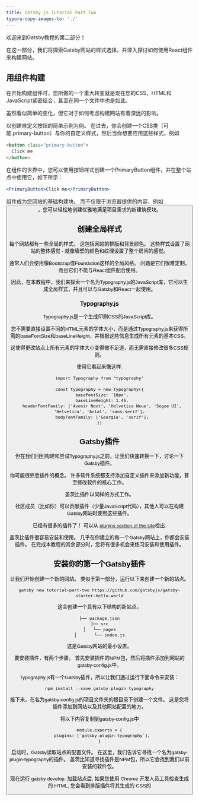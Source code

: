 ```yaml
---
title: Gatsby.js Tutorial Part Two
typora-copy-images-to: './'
---
```

欢迎来到Gatsby教程的第二部分！

在这一部分，我们将探索Gatsby网站的样式选择，并深入探讨如何使用React组件来构建网站。

## 用组件构建

在开始构建组件时，您所做的一个重大转变就是现在您的CSS，HTML和JavaScript紧密结合，甚至在同一个文件中也是如此。

虽然看似简单的变化，但它对于如何考虑构建网站有着深远的影响。

以创建自定义按钮的简单示例为例。 在过去，你会创建一个CSS类（可能.primary-button）与你的自定义样式，然后当你想要应用这些样式，例如

```html
<button class="primary-button">
  Click me
</button>
```

在组件的世界中，您可以使用按钮样式创建一个PrimaryButton组件，并在整个站点中使用它，如下所示：

```jsx
<PrimaryButton>Click me</PrimaryButton>
```

组件成为您网站的基础构建块。 而不仅限于浏览器提供的内容，例如 <button>，您可以轻松地创建优雅地满足项目需求的新建筑模块。</p> 

<h2>
  创建全局样式
</h2>

<p>
  每个网站都有一些全局的样式。 这包括网站的排版和背景颜色。 这些样式设置了网站的整体感觉 - 就像墙壁的颜色和纹理设置了整个房间的感觉。
</p>

<p>
  通常人们会使用像Bootstrap或Foundation这样的全局风格。 问题是它们很难定制，而且它们不能与React组件配合使用。
</p>

<p>
  因此，在本教程中，我们来探索一个名为Typography.js的JavaScript库，它可以生成全局样式，并且可以与Gatsby和React一起使用。
</p>

<h3>
  Typography.js
</h3>

<p>
  Typography.js是一个生成印刷CSS的JavaScript库。
</p>

<p>
  您不需要直接设置不同的HTML元素的字体大小，而是通过Typography.js来获得所需的baseFontSize和baseLineHeight，并根据这些信息生成所有元素的基本CSS。
</p>

<p>
  这使得更改站点上所有元素的字体大小变得微不足道，而无需直接修改很多CSS规则。
</p>

<p>
  使用它看起来像这样:
</p>

<pre><code class="javascript">import Typography from "typography"

const typography = new Typography({
  baseFontSize: '18px',
  baseLineHeight: 1.45,
  headerFontFamily: ['Avenir Next', 'Helvetica Neue', 'Segoe UI', 'Helvetica', 'Arial', 'sans-serif'],
  bodyFontFamily: ['Georgia', 'serif'],
})
</code></pre>

<h2>
  Gatsby插件
</h2>

<p>
  但在我们回到构建和尝试Typography.js之前，让我们快速转换一下，讨论一下Gatsby插件。
</p>

<p>
  你可能很熟悉插件的概念。 许多软件系统都支持添加自定义插件来添加新功能，甚至修改软件的核心工作。
</p>

<p>
  盖茨比插件以同样的方式工作。
</p>

<p>
  社区成员（比如你）可以贡献插件（少量JavaScript代码），其他人可以在构建Gatsby网站时使用这些插件。
</p>

<p>
  已经有很多的插件了！ 可以从 <a href="/docs/plugins/">plugins section of the site</a>检出.
</p>

<p>
  盖茨比插件很容易安装和使用。 几乎在你建立的每一个Gatsby网站上，你都会安装插件。 在完成本教程的其余部分时，您将有很多机会来练习安装和使用插件。
</p>

<h2>
  安装你的第一个Gatsby插件
</h2>

<p>
  让我们开始创建一个新的网站。 类似于第一部分，运行以下来创建一个新的站点。
</p>

<pre><code>gatsby new tutorial-part-two https://github.com/gatsbyjs/gatsby-starter-hello-world
</code></pre>

<p>
  这会创建一个具有以下结构的新站点。
</p>

<pre><code class="shell">├── package.json
├── src
│   └── pages
│       └── index.js
</code></pre>

<p>
  这是Gatsby网站的最小设置。
</p>

<p>
  要安装插件，有两个步骤。 首先安装插件的NPM包，然后将插件添加到网站的gatsby-config.js中。
</p>

<p>
  Typography.js有一个Gatsby插件，所以让我们通过运行下面命令来安装：
</p>

<pre><code class="shell">npm install --save gatsby-plugin-typography
</code></pre>

<p>
  接下来，在名为gatsby-config.js的项目文件夹的根目录下创建一个文件。 这是您将插件添加到网站以及其他网站配置的地方。
</p>

<p>
  将以下内容复制到gatsby-config.js中
</p>

<pre><code class="javascript">module.exports = {
  plugins: [`gatsby-plugin-typography`],
}
</code></pre>

<p>
  启动时，Gatsby读取站点的配置文件。 在这里，我们告诉它寻找一个名为gatsby-plugin-typography的插件。 盖茨比知道寻找插件是NPM包，所以它会找到我们以前安装的软件包。
</p>

<p>
  现在运行 gatsby develop. 加载站点后, 如果您使用 Chrome 开发人员工具检查生成的 HTML, 您会看到排版插件将其生成的 CSS的
  
  <style>
    元素添加到
    
    <head>
      元素中。</p>


      
      <p>
        <img src="typography-styles.png" alt="typography-styles" />
      </p>


      
      <p>
        将以下内容复制到src/pages/index.js中，以便更好地看到Typography.js生成的排版CSS的效果
      </p>


      
      <pre><code class="jsx">import React from "react"

export default () =&gt;
  &lt;div&gt;
    &lt;h1&gt;Richard Hamming on Luck&lt;/h1&gt;
    &lt;div&gt;
      &lt;p&gt;
        From Richard Hamming’s classic and must-read talk, “&lt;a href="http://www.cs.virginia.edu/~robins/YouAndYourResearch.html"&gt;
          You and Your Research
        &lt;/a&gt;”.
      &lt;/p&gt;
      &lt;blockquote&gt;
        &lt;p&gt;
          There is indeed an element of luck, and no, there isn’t. The prepared
          mind sooner or later finds something important and does it. So yes, it
          is luck.{" "}
          &lt;em&gt;
            The particular thing you do is luck, but that you do something is
            not.
          &lt;/em&gt;
        &lt;/p&gt;
      &lt;/blockquote&gt;
    &lt;/div&gt;
    &lt;p&gt;Posted April 09, 2011&lt;/p&gt;
  &lt;/div&gt;
</code></pre>


      
      <p>
        你的网站现在应该是这样的
      </p>


      
      <p>
        <img src="typography-not-centered.png" alt="typography-not-centered" />
      </p>


      
      <p>
        让我们快速改进一下。 许多网站在页面中间有一列文本。 要创建它，请将以下样式添加到src/pages/index.js中的
        
        <div>
          </p>


          
          <pre><code class="jsx{4}">import React from "react"

export default () =&gt;
  &lt;div style={{ margin: '3rem auto', maxWidth: 600 }}&gt;
    &lt;h1&gt;Richard Hamming on Luck&lt;/h1&gt;
    &lt;div&gt;
      &lt;p&gt;
        From Richard Hamming’s classic and must-read talk, “&lt;a href="http://www.cs.virginia.edu/~robins/YouAndYourResearch.html"&gt;
          You and Your Research
        &lt;/a&gt;”.
      &lt;/p&gt;
      &lt;blockquote&gt;
        &lt;p&gt;
          There is indeed an element of luck, and no, there isn’t. The prepared
          mind sooner or later finds something important and does it. So yes, it
          is luck.{" "}
          &lt;em&gt;
            The particular thing you do is luck, but that you do something is
            not.
          &lt;/em&gt;
        &lt;/p&gt;
      &lt;/blockquote&gt;
    &lt;/div&gt;
    &lt;p&gt;Posted April 09, 2011&lt;/p&gt;
  &lt;/div&gt;
</code></pre>


          
          <p>
            <img src="typography-centered.png" alt="basic-typography-centered" />
          </p>


          
          <p>
            啊，这个开始变好看了！
          </p>


          
          <p>
            我们在这里看到的是Typography.js生成的默认的CSS 。 但是，我们可以轻松地定制它。 我们来做吧
          </p>


          
          <p>
            在您的站点中，在 src/utils/ code>处创建一个新目录。 在那里创建一个名为 typography.js 的文件。 在其中添加下面的代码。
          </p>


          
          <pre><code class="javascript">import Typography from "typography"

const typography = new Typography({ baseFontSize: '18px' })

export default typography
</code></pre>


          
          <p>
            然后将这个模块设置为gatsby-plugin-typography作为它的配置在我们的gatsby-config.js文件中使用。
          </p>


          
          <pre><code class="javascript{2..9}">module.exports = {
  plugins: [
    {
      resolve: `gatsby-plugin-typography`,
      options: {
        pathToConfigModule: `src/utils/typography.js`,
      },
    },
  ],
}
</code></pre>


          
          <p>
            停止 gatsby develop ，然后重新启动它，让我们的插件更改生效。
          </p>


          
          <p>
            现在所有的文字字体大小都应该稍大些。 尝试将 baseFontSize 更改为 24px， 所有的元素都被调整大小，因为它们的 font-size是基于baseFontSize的。
          </p>


          
          <p>
            为Typography.js提供了<a href="https://github.com/KyleAMathews/typography.js#published-typographyjs-themes">许多主题</a>. 我们来试试一下吧, 在您的站点的根目录下运行终端命令：
          </p>


          
          <pre><code class="shell">npm install --save typography-theme-bootstrap typography-theme-lawton
</code></pre>


          
          <p>
            要使用Bootstrap主题，请将您的印刷代码更改为：
          </p>


          
          <pre><code class="javascript{2,4}">import Typography from "typography"
import bootstrapTheme from "typography-theme-bootstrap"

const typography = new Typography(bootstrapTheme)

export default typography
</code></pre>


          
          <p>
            <img src="typography-bootstrap.png" alt="typography-bootstrap" />
          </p>


          
          <p>
            主题还可以添加Google字体。 我们与Bootstrap主题一起安装的Lawton主题是这样做的。 用以下替换您的印刷术模块代码，然后重新启动开发服务器（加载新的Google字体所必需的）。
          </p>


          
          <pre><code class="javascript{2-3,5}">import Typography from "typography"
// import bootstrapTheme from "typography-theme-bootstrap"
import lawtonTheme from "typography-theme-lawton"

const typography = new Typography(lawtonTheme)

export default typography
</code></pre>


          
          <p>
            <img src="typography-lawton.png" alt="typography-lawton" />
          </p>


          
          <p>
            Typography.js有超过30个主题！ <a href="http://kyleamathews. github. io/typography. js">试一下</a>或者查看代码的 <a href="https://github. com/KyleAMathews/typography. js#published-typographyjs-themes">完整列表</a>
          </p>


          
          <h2>
            CSS组件
          </h2>


          
          <p>
            盖茨比有丰富的选项可用于样式组件。 让我们来探索三个非常受欢迎的产品选项。 我们将建立一个简单的页面三次，以探索每个样式选项。
          </p>


          
          <p>
            每个都是“CSS-in-JS”中的一个变种，它解决了传统CSS的许多问题。
          </p>


          
          <p>
            他们解决的最重要的问题之一是选择器名称冲突。 使用传统的CSS，您必须小心，不要覆盖站点中其他地方使用的CSS选择器，因为所有CSS选择器都位于同一个全局名称空间中。 这个限制会让你必须小心（并且经常令人困惑）选择器命名方案。
          </p>


          
          <p>
            使用CSS-in-JS，可以避免所有这些，因为CSS选择器会自动限定到其组件。 样式与其组件紧密结合。 这使得知道如何编辑组件的CSS变得非常容易，因为从来没有任何关于如何和在哪里使用CSS的混淆。
          </p>


          
          <p>
            有关CSS-in-JS的一些背景知识，请参见<a href="https://speakerdeck. com/vjeux/react-css-in-js"> Christopher“vjeux”Chedeau 2014年的演讲，激发了这一运动</ a >以及<a href="https://medium. com/seek-blog/a-unified-styling-language-d0c208de2660"> Mark Dalgleish最近发布的“统一样式语言”</a>。</p>


            
            <h3>
              CSS模块
            </h3>


            
            <p>
              我们来开发第一个CSS模块
            </p>


            
            <p>
              从CSS模块主页引用：
            </p>


            
            <blockquote>
              <p>
                CSS模块是一个CSS文件，其中所有类名称和动画名称默认在本地范围内。
              </p>

            </blockquote>


            
            <p>
              CSS模块非常受欢迎，因为它可以让你像平常一样编写CSS，但安全性更高。 该工具自动使类和动画的名称独特，所以你不必担心选择器名称冲突。
            </p>


            
            <p>
              CSS模块被强烈推荐给那些用Gatsby构建的新模块（通常是React）。
            </p>


            
            <p>
              Gatsby开箱即用CSS模块。
            </p>


            
            <p>
              让我们使用CSS模块构建一个页面。
            </p>


            
            <p>
              首先，我们创建一个新的Container组件，我们将使用它来为每个CSS-in-JS示例使用。 在src/components创建一个组件目录，然后在这个目录下创建一个名为container.js的文件并粘贴下面的代码。
            </p>


            
            <pre><code class="javascript">import React from "react"

export default ({ children }) =&gt;
  &lt;div style={{ margin: "3rem auto", maxWidth: 600 }}&gt;
    {children}
  &lt;/div&gt;
</code></pre>


            
            <p>
              然后通过在src/pages/about-css-modules.js中创建一个文件来创建一个新的组件页面：
            </p>


            
            <pre><code class="javascript">import React from "react"

import Container from "../components/container"

export default () =&gt;
  &lt;Container&gt;
    &lt;h1&gt;About CSS Modules&lt;/h1&gt;
    &lt;p&gt;CSS Modules are cool&lt;/p&gt;
  &lt;/Container&gt;
</code></pre>


            
            <p>
              您会注意到我们导入了刚刚创建的Container组件。
            </p>


            
            <p>
              您的页面现在应该如下所示：
            </p>


            
            <p>
              <img src="css-modules-1.png" alt="css-modules-1" />
            </p>


            
            <p>
              我们来创建一个简单的名单，头像和简短的拉丁传记名单。
            </p>


            
            <p>
              首先，我们在src/pages/about-css-modules.module.css中创建CSS的文件。 您会注意到，文件名以.module.css结尾，而不是像普通的.css结尾。 这就是我们如何告诉Gatsby这个CSS文件应该作为CSS模块来处理。
            </p>


            
            <pre><code class="css">.user {
  display: flex;
  align-items: center;
  margin: 0 auto 12px auto;
}

.user:last-child {
  margin-bottom: 0;
}

.avatar {
  flex: 0 0 96px;
  width: 96px;
  height: 96px;
  margin: 0;
}

.description {
  flex: 1;
  margin-left: 18px;
  padding: 12px;
}

.username {
  margin: 0 0 12px 0;
  padding: 0;
}

.excerpt {
  margin: 0;
}
</code></pre>


            
            <p>
              现在将该文件导入我们前面创建的about-css-modules.js页面。 同时记录结果导入，以便我们可以看到处理文件的样子。
            </p>


            
            <pre><code class="javascript">import styles from "./about-css-modules.module.css"
console.log(styles)
</code></pre>


            
            <p>
              如果您在浏览器中打开开发者控制台，您将看到：
            </p>


            
            <p>
              <img src="css-modules-console.png" alt="css-modules-console" />
            </p>


            
            <p>
              如果您将它与我们的CSS文件进行比较，您会看到每个类现在都是导入对象中的一个键，指向一个长字符串，例如 头像指向about-css-modules-module --- avatar ---- hYcv。 这些是CSS模块生成的类名称。 They're guaranteed to be unique across your site. And because you have to import them to use the classes, there's never any question about where some CSS is being used.
            </p>


            
            <p>
              Let's use our styles to create a simple <code>User</code> component.
            </p>


            
            <p>
              Let's create the new component inline in the <code>about-css-modules.js</code> page component. The general rule of thumb is if you use a component in multiple places on a site, it should be in its own module file in the <code>components</code> directory. But, if it's used only in one file, create it inline.
            </p>


            
            <p>
              Modify <code>about-css-modules.js</code> so it looks like the following:
            </p>


            
            <pre><code class="jsx{6-17,23-30}">import React from "react"
import styles from "./about-css-modules.module.css"

import Container from "../components/container"

const User = props =&gt;
  &lt;div className={styles.user}&gt;
    &lt;img src={props.avatar} className={styles.avatar} alt="" /&gt;
    &lt;div className={styles.description}&gt;
      &lt;h2 className={styles.username}&gt;
        {props.username}
      &lt;/h2&gt;
      &lt;p className={styles.excerpt}&gt;
        {props.excerpt}
      &lt;/p&gt;
    &lt;/div&gt;
  &lt;/div&gt;

export default () =&gt;
  &lt;Container&gt;
    &lt;h1&gt;About CSS Modules&lt;/h1&gt;
    &lt;p&gt;CSS Modules are cool&lt;/p&gt;
    &lt;User
      username="Jane Doe"
      avatar="https://s3.amazonaws.com/uifaces/faces/twitter/adellecharles/128.jpg"
      excerpt="I'm Jane Doe. Lorem ipsum dolor sit amet, consectetur adipisicing elit."
    /&gt;
    &lt;User
      username="Bob Smith"
      avatar="https://s3.amazonaws.com/uifaces/faces/twitter/vladarbatov/128.jpg"
      excerpt="I'm Bob smith, a vertically aligned type of guy. Lorem ipsum dolor sit amet, consectetur adipisicing elit."
    /&gt;
  &lt;/Container&gt;
</code></pre>


            
            <p>
              The finished page should now look like:
            </p>


            
            <p>
              <img src="css-modules-final.png" alt="css-modules-final" />
            </p>


            
            <h3>
              Glamor
            </h3>


            
            <p>
              Let's create the same page using <a href="https://github.com/threepointone/glamor">Glamor</a>.
            </p>


            
            <p>
              Glamor lets you write <em>real</em> CSS inline in your components using the same Object CSS syntax React supports for the <code>style</code> prop.
            </p>


            
            <p>
              First install the Gatsby plugin for Glamor.
            </p>


            
            <pre><code class="shell">npm install --save gatsby-plugin-glamor
</code></pre>


            
            <p>
              And then add it to your <code>gatsby-config.js</code>
            </p>


            
            <pre><code class="javascript{9}">module.exports = {
  plugins: [
    {
      resolve: `gatsby-plugin-typography`,
      options: {
        pathToConfigModule: `src/utils/typography.js`,
      },
    },
    `gatsby-plugin-glamor`,
  ],
}
</code></pre>


            
            <p>
              Restart <code>gatsby develop</code> again to enable the Glamor plugin.
            </p>


            
            <p>
              Now create the Glamor page at <code>src/pages/about-glamor.js</code>
            </p>


            
            <pre><code class="jsx">import React from "react"

import Container from "../components/container"

export default () =&gt;
  &lt;Container&gt;
    &lt;h1&gt;About Glamor&lt;/h1&gt;
    &lt;p&gt;Glamor is cool&lt;/p&gt;
  &lt;/Container&gt;
</code></pre>


            
            <p>
              Let's add the same inline <code>User</code> component but this time using Glamor's <code>css</code> prop.
            </p>


            
            <pre><code class="jsx{5-26,32-40}">import React from "react"

import Container from "../components/container"

const User = props =&gt;
  &lt;div
    css={{
      display: `flex`,
      alignItems: `center`,
      margin: `0 auto 12px auto`,
      "&:last-child": { marginBottom: 0 }
    }}
  &gt;
    &lt;img
      src={props.avatar}
      css={{ flex: `0 0 96px`, width: 96, height: 96, margin: 0 }}
      alt=""
    /&gt;
    &lt;div css={{ flex: 1, marginLeft: 18, padding: 12 }}&gt;
      &lt;h2 css={{ margin: `0 0 12px 0`, padding: 0 }}&gt;
        {props.username}
      &lt;/h2&gt;
      &lt;p css={{ margin: 0 }}&gt;
        {props.excerpt}
      &lt;/p&gt;
    &lt;/div&gt;
  &lt;/div&gt;

export default () =&gt;
  &lt;Container&gt;
    &lt;h1&gt;About Glamor&lt;/h1&gt;
    &lt;p&gt;Glamor is cool&lt;/p&gt;
    &lt;User
      username="Jane Doe"
      avatar="https://s3.amazonaws.com/uifaces/faces/twitter/adellecharles/128.jpg"
      excerpt="I'm Jane Doe. Lorem ipsum dolor sit amet, consectetur adipisicing elit."
    /&gt;
    &lt;User
      username="Bob Smith"
      avatar="https://s3.amazonaws.com/uifaces/faces/twitter/vladarbatov/128.jpg"
      excerpt="I'm Bob smith, a vertically aligned type of guy. Lorem ipsum dolor sit amet, consectetur adipisicing elit."
    /&gt;
  &lt;/Container&gt;
</code></pre>


            
            <p>
              The final Glamor page should look identical to the CSS Modules page.
            </p>


            
            <p>
              <img src="glamor-example.png" alt="glamor-example" />
            </p>


            
            <h3>
              Styled Components
            </h3>


            
            <p>
              For our final CSS-in-JS example, we'll try <a href="https://www.styled-components.com/">Styled Components</a>.
            </p>


            
            <p>
              Styled Components lets you use actual CSS syntax inside your components.
            </p>


            
            <p>
              First, like normal, we'll install the Gatsby plugin for Styled Components.
            </p>


            
            <pre><code class="sh">npm install --save gatsby-plugin-styled-components
</code></pre>


            
            <p>
              Then modify the <code>gatsby-config.js</code>. Before we can use Styled Components however, we'll need to remove the Glamor plugin and delete the Glamor component page we created. The two plugins conflict with each other as both want to take control during server rendering.
            </p>


            
            <pre><code class="javascript{9}">module.exports = {
  plugins: [
    {
      resolve: `gatsby-plugin-typography`,
      options: {
        pathToConfigModule: `src/utils/typography.js`,
      },
    },
    `gatsby-plugin-styled-components`,
  ],
}
</code></pre>


            
            <p>
              Then at <code>src/pages/about-styled-components.js</code> create:
            </p>


            
            <pre><code class="jsx">import React from "react"
import styled from "styled-components"

import Container from "../components/container"

const UserWrapper = styled.div`
  display: flex;
  align-items: center;
  margin: 0 auto 12px auto;
  &:last-child {
    margin-bottom: 0;
  }
`

const Avatar = styled.img`
  flex: 0 0 96px;
  width: 96px;
  height: 96px;
  margin: 0;
`

const Description = styled.div`
  flex: 1;
  margin-left: 18px;
  padding: 12px;
`

const Username = styled.h2`
  margin: 0 0 12px 0;
  padding: 0;
`

const Excerpt = styled.p`margin: 0;`

const User = props =&gt;
  &lt;UserWrapper&gt;
    &lt;Avatar src={props.avatar} alt="" /&gt;
    &lt;Description&gt;
      &lt;Username&gt;
        {props.username}
      &lt;/Username&gt;
      &lt;Excerpt&gt;
        {props.excerpt}
      &lt;/Excerpt&gt;
    &lt;/Description&gt;
  &lt;/UserWrapper&gt;

export default () =&gt;
  &lt;Container&gt;
    &lt;h1&gt;About Styled Components&lt;/h1&gt;
    &lt;p&gt;Styled Components is cool&lt;/p&gt;
    &lt;User
      username="Jane Doe"
      avatar="https://s3.amazonaws.com/uifaces/faces/twitter/adellecharles/128.jpg"
      excerpt="I'm Jane Doe. Lorem ipsum dolor sit amet, consectetur adipisicing elit."
    /&gt;
    &lt;User
      username="Bob Smith"
      avatar="https://s3.amazonaws.com/uifaces/faces/twitter/vladarbatov/128.jpg"
      excerpt="I'm Bob smith, a vertically aligned type of guy. Lorem ipsum dolor sit amet, consectetur adipisicing elit."
    /&gt;
  &lt;/Container&gt;

</code></pre>


            
            <h3>
              Other CSS options
            </h3>


            
            <p>
              Gatsby supports almost every possible styling option (if there isn't a plugin yet for your favorite CSS option, <a href="/docs/how-to-contribute/">please contribute one!</a>)
            </p>


            
            <ul>
              <li>
                <a href="/packages/gatsby-plugin-sass/">Sass</a>
              </li>

              
              <li>
                <a href="/packages/gatsby-plugin-emotion/">Emotion</a>
              </li>

              
              <li>
                <a href="/packages/gatsby-plugin-jss/">JSS</a>
              </li>

              
              <li>
                <a href="/packages/gatsby-plugin-stylus/">Stylus</a>
              </li>

              
              <li>
                and more!
              </li>

            </ul>


            
            <p>
              Now continue on to <a href="/tutorial/part-three/">Part Three</a> of the tutorial.
            </p>